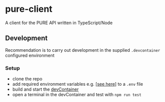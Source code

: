 # pure-client

A client for the PURE API written in TypeScript/Node

## Development

Recommendation is to carry out development in the supplied `.devcontainer` configured environment

### Setup

- clone the repo
- add required environment variables e.g. [[see here]](https://containers.dev/) to a `.env` file
- build and start the [devContainer](https://containers.dev/)
- open a terminal in the devContainer and test with `npm run test`

